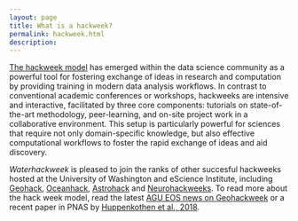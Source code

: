 ```yaml
---
layout: page
title: What is a hackweek?
permalink: hackweek.html
description: 
---
```


[The hackweek model](https://arxiv.org/abs/1711.00028) has emerged within the data
science community as a powerful tool
for fostering exchange of ideas in research and computation by providing training
in modern data analysis workflows. In contrast to conventional academic conferences
or workshops, hackweeks are intensive and interactive, facilitated by three core
components: tutorials on state-of-the-art methodology, peer-learning, and on-site
project work in a collaborative environment. This setup is particularly powerful for
sciences that require not only domain-specific knowledge, but also effective computational
workflows to foster the rapid exchange of ideas and aid discovery.  

*Waterhackweek* is pleased to join the ranks of 
other succesful hackweeks hosted at the University of Washington and eScience Institute, including 
[Geohack](https://geohackweek.github.io/), [Oceanhack](https://oceanhackweek.github.io/), [Astrohack](http://astrohackweek.org/2018/) and [Neurohackweeks](https://neurohackademy.org/).
To read more about the hack week model, read the latest [AGU EOS news on Geohackweek](https://eos.org/articles/hack-weeks-gaining-ground-in-the-earth-and-space-sciences) or a recent paper in PNAS by [Huppenkothen et al., 2018](http://www.pnas.org/content/115/36/8872).